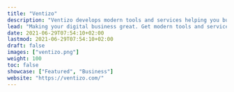 ```yaml
---
title: "Ventizo"
description: "Ventizo develops modern tools and services helping you build a high performance digital business."
lead: "Making your digital business great. Get modern tools and services helping you build a high performance digital business."
date: 2021-06-29T07:54:10+02:00
lastmod: 2021-06-29T07:54:10+02:00
draft: false
images: ["ventizo.png"]
weight: 100
toc: false
showcase: ["Featured", "Business"]
website: "https://ventizo.com/"
---
```

